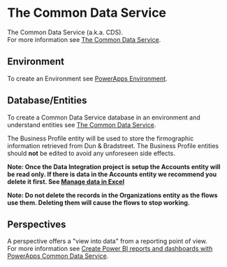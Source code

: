 # The Common Data Service

The Common Data Service (a.k.a. CDS).  
For more information see [The Common Data Service](https://powerapps.microsoft.com/en-us/guided-learning/learning-common-data-service/).

## Environment
To create an Environment see [PowerApps Environment](https://powerapps.microsoft.com/en-us/guided-learning/learning-manage-environments/).

## Database/Entities
To create a Common Data Service database in an environment and understand entities see [The Common Data Service](https://powerapps.microsoft.com/en-us/guided-learning/learning-common-data-service/).

The Business Profile entity will be used to store the firmographic information retrieved from Dun & Bradstreet. The Business Profile entities should **not** be edited to avoid any unforeseen side effects.

**Note: Once the Data Integration project is setup the Accounts entity will be read only. If there is data in the Accounts entity we recommend you delete it first. See [Manage data in Excel](https://docs.microsoft.com/en-us/powerapps/data-platform-interactive-excel)**

**Note: Do not delete the records in the Organizations entity as the flows use them. Deleting them will cause the flows to stop working.**

## Perspectives
A perspective offers a "view into data" from a reporting point of view.  
For more information see [Create Power BI reports and dashboards with PowerApps Common Data Service](https://powerapps.microsoft.com/en-us/blog/cdsconnectortopowerbi/).